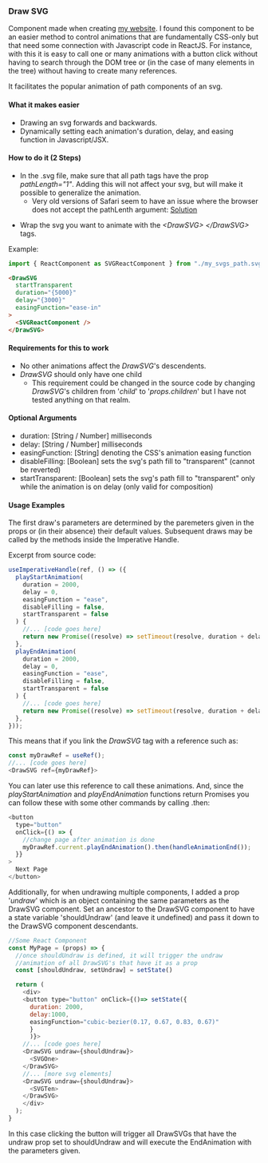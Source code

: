 ### Draw SVG

Component made when creating [my website](allan-lago.herokuapp.com). I found this component to be an easier method to control animations that are fundamentally CSS-only but that need some connection with Javascript code in ReactJS. For instance, with this it is easy to call one or many animations with a button click without having to search through the DOM tree or (in the case of many elements in the tree) without having to create many references.

It facilitates the popular animation of path components of an svg.

#### What it makes easier

- Drawing an svg forwards and backwards.
- Dynamically setting each animation's duration, delay, and easing function in Javascript/JSX.

#### How to do it (2 Steps)

- In the .svg file, make sure that all path tags have the prop _pathLength="1"_. Adding this will not affect your svg, but will make it possible to generalize the animation.
  - Very old versions of Safari seem to have an issue where the browser does not accept the pathLenth argument: [Solution](https://stackoverflow.com/questions/51889547/svg-pathlength-dont-work-on-safari)

* Wrap the svg you want to animate with the _\<DrawSVG>_ _\</DrawSVG>_ tags.

Example:

```javascript
import { ReactComponent as SVGReactComponent } from "./my_svgs_path.svg";
```

```html
<DrawSVG
  startTransparent
  duration="{5000}"
  delay="{3000}"
  easingFunction="ease-in"
>
  <SVGReactComponent />
</DrawSVG>
```

#### Requirements for this to work

- No other animations affect the _DrawSVG_'s descendents.
- _DrawSVG_ should only have one child
  - This requirement could be changed in the source code by changing _DrawSVG_'s children from '_child_' to '_props.children_' but I have not tested anything on that realm.

#### Optional Arguments

- duration: [String / Number] milliseconds
- delay: [String / Number] milliseconds
- easingFunction: [String] denoting the CSS's animation easing function
- disableFilling: [Boolean] sets the svg's path fill to "transparent" (cannot be reverted)
- startTransparent: [Boolean] sets the svg's path fill to "transparent" only while the animation is on delay (only valid for composition)

#### Usage Examples

The first draw's parameters are determined by the paremeters given in the props or (in their absence) their default values. Subsequent draws may be called by the methods inside the Imperative Handle.

Excerpt from source code:

```javascript
useImperativeHandle(ref, () => ({
  playStartAnimation(
    duration = 2000,
    delay = 0,
    easingFunction = "ease",
    disableFilling = false,
    startTransparent = false
  ) {
    //... [code goes here]
    return new Promise((resolve) => setTimeout(resolve, duration + delay));
  },
  playEndAnimation(
    duration = 2000,
    delay = 0,
    easingFunction = "ease",
    disableFilling = false,
    startTransparent = false
  ) {
    //... [code goes here]
    return new Promise((resolve) => setTimeout(resolve, duration + delay));
  },
}));
```

This means that if you link the _DrawSVG_ tag with a reference such as:

```javascript
const myDrawRef = useRef();
//... [code goes here]
<DrawSVG ref={myDrawRef}>
```

You can later use this reference to call these animations. And, since the _playStartAnimation_ and _playEndAnimation_ functions return Promises you can follow these with some other commands by calling .then:

```javascript
<button
  type="button"
  onClick={() => {
    //change page after animation is done
    myDrawRef.current.playEndAnimation().then(handleAnimationEnd());
  }}
>
  Next Page
</button>
```

Additionally, for when undrawing multiple components, I added a prop '_undraw_' which is an object containing the same parameters as the DrawSVG component. Set an ancestor to the DrawSVG component to have a state variable 'shouldUndraw' (and leave it undefined) and pass it down to the DrawSVG component descendants.

```javascript
//Some React Component
const MyPage = (props) => {
  //once shouldUndraw is defined, it will trigger the undraw
  //animation of all DrawSVG's that have it as a prop
  const [shouldUndraw, setUndraw] = setState()

  return (
    <div>
    <button type="button" onClick={()=> setState({
      duration: 2000,
      delay:1000,
      easingFunction="cubic-bezier(0.17, 0.67, 0.83, 0.67)"
      }
      )}>
    //... [code goes here]
    <DrawSVG undraw={shouldUndraw}>
      <SVGOne>
    </DrawSVG>
    //... [more svg elements]
    <DrawSVG undraw={shouldUndraw}>
      <SVGTen>
    </DrawSVG>
    </div>
  );
}
```

In this case clicking the button will trigger all DrawSVGs that have the undraw prop set to shouldUndraw and will execute the EndAnimation with the parameters given.
